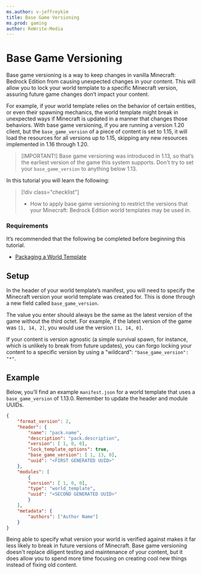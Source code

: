```yaml
---
ms.author: v-jeffreykim
title: Base Game Versioning
ms.prod: gaming
author: ReWrite-Media
---
```

# Base Game Versioning

Base game versioning is a way to keep changes in vanilla Minecraft: Bedrock Edition from causing unexpected changes in your content. This will allow you to lock your world template to a specific Minecraft version, assuring future game changes don’t impact your content.

For example, if your world template relies on the behavior of certain entities, or even their spawning mechanics, the world template might break in unexpected ways if Minecraft is updated in a manner that changes those behaviors. With base game versioning, if you are running a version 1.20 client, but the `base_game_version` of a piece of content is set to 1.15, it will load the resources for all versions up to 1.15, skipping any new resources implemented in 1.16 through 1.20. 

> [IMPORTANT!]
> Base game versioning was introduced in 1.13, so that’s the earliest version of the game this system supports. Don't try to set your `base_game_version` to anything below 1.13.

In this tutorial you will learn the following:

> [!div class="checklist"]
>
> - How to apply base game versioning to restrict the versions that your Minecraft: Bedrock Edition world templates may be used in.

### Requirements

It’s recommended that the following be completed before beginning this tutorial.

- [Packaging a World Template](PackagingAWorldTemplate.md)

## Setup

In the header of your world template’s manifest, you will need to specify the Minecraft version your world template was created for. This is done through a new field called `base_game_version`.

The value you enter should always be the same as the latest version of the game without the third octet. For example, if the latest version of the game was `[1, 14, 2]`, you would use the version `[1, 14, 0]`.

If your content is version agnostic (a simple survival spawn, for instance, which is unlikely to break from future updates), you can forgo locking your content to a specific version by using a "wildcard": `"base_game_version": "*"`.

## Example

Below, you’ll find an example `manifest.json` for a world template that uses a `base_game_version` of 1.13.0. Remember to update the header and module UUIDs.

```json
{
    "format_version": 2,
    "header": {
        "name": "pack.name",
        "description": "pack.description",
        "version": [ 1, 0, 0],
        "lock_template_options": true,
        "base_game_version": [ 1, 13, 0],
        "uuid": "<FIRST GENERATED UUID>"
    },
    "modules": [
        {
        "version": [ 1, 0, 0],
        "type": "world_template",
        "uuid": "<SECOND GENERATED UUID>"
        }
    ],
    "metadata": {
        "authors": ["Author Name"]
    }
}
```

Being able to specify what version your world is verified against makes it far less likely to break in future versions of Minecraft. Base game versioning doesn't replace diligent testing and maintenance of your content, but it does allow you to spend more time focusing on creating cool new things instead of fixing old content.
